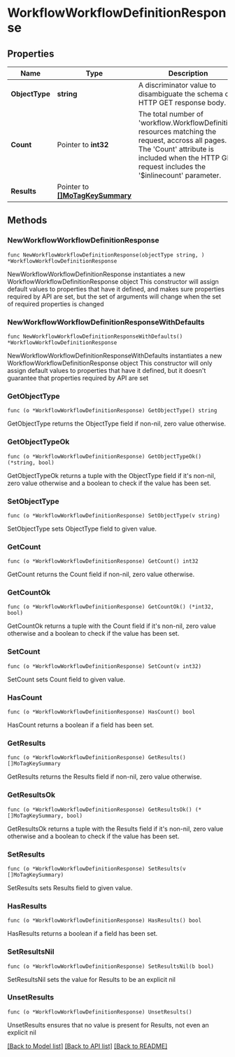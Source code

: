 # WorkflowWorkflowDefinitionResponse

## Properties

Name | Type | Description | Notes
------------ | ------------- | ------------- | -------------
**ObjectType** | **string** | A discriminator value to disambiguate the schema of a HTTP GET response body. | 
**Count** | Pointer to **int32** | The total number of &#39;workflow.WorkflowDefinition&#39; resources matching the request, accross all pages. The &#39;Count&#39; attribute is included when the HTTP GET request includes the &#39;$inlinecount&#39; parameter. | [optional] 
**Results** | Pointer to [**[]MoTagKeySummary**](mo.TagKeySummary.md) |  | [optional] 

## Methods

### NewWorkflowWorkflowDefinitionResponse

`func NewWorkflowWorkflowDefinitionResponse(objectType string, ) *WorkflowWorkflowDefinitionResponse`

NewWorkflowWorkflowDefinitionResponse instantiates a new WorkflowWorkflowDefinitionResponse object
This constructor will assign default values to properties that have it defined,
and makes sure properties required by API are set, but the set of arguments
will change when the set of required properties is changed

### NewWorkflowWorkflowDefinitionResponseWithDefaults

`func NewWorkflowWorkflowDefinitionResponseWithDefaults() *WorkflowWorkflowDefinitionResponse`

NewWorkflowWorkflowDefinitionResponseWithDefaults instantiates a new WorkflowWorkflowDefinitionResponse object
This constructor will only assign default values to properties that have it defined,
but it doesn't guarantee that properties required by API are set

### GetObjectType

`func (o *WorkflowWorkflowDefinitionResponse) GetObjectType() string`

GetObjectType returns the ObjectType field if non-nil, zero value otherwise.

### GetObjectTypeOk

`func (o *WorkflowWorkflowDefinitionResponse) GetObjectTypeOk() (*string, bool)`

GetObjectTypeOk returns a tuple with the ObjectType field if it's non-nil, zero value otherwise
and a boolean to check if the value has been set.

### SetObjectType

`func (o *WorkflowWorkflowDefinitionResponse) SetObjectType(v string)`

SetObjectType sets ObjectType field to given value.


### GetCount

`func (o *WorkflowWorkflowDefinitionResponse) GetCount() int32`

GetCount returns the Count field if non-nil, zero value otherwise.

### GetCountOk

`func (o *WorkflowWorkflowDefinitionResponse) GetCountOk() (*int32, bool)`

GetCountOk returns a tuple with the Count field if it's non-nil, zero value otherwise
and a boolean to check if the value has been set.

### SetCount

`func (o *WorkflowWorkflowDefinitionResponse) SetCount(v int32)`

SetCount sets Count field to given value.

### HasCount

`func (o *WorkflowWorkflowDefinitionResponse) HasCount() bool`

HasCount returns a boolean if a field has been set.

### GetResults

`func (o *WorkflowWorkflowDefinitionResponse) GetResults() []MoTagKeySummary`

GetResults returns the Results field if non-nil, zero value otherwise.

### GetResultsOk

`func (o *WorkflowWorkflowDefinitionResponse) GetResultsOk() (*[]MoTagKeySummary, bool)`

GetResultsOk returns a tuple with the Results field if it's non-nil, zero value otherwise
and a boolean to check if the value has been set.

### SetResults

`func (o *WorkflowWorkflowDefinitionResponse) SetResults(v []MoTagKeySummary)`

SetResults sets Results field to given value.

### HasResults

`func (o *WorkflowWorkflowDefinitionResponse) HasResults() bool`

HasResults returns a boolean if a field has been set.

### SetResultsNil

`func (o *WorkflowWorkflowDefinitionResponse) SetResultsNil(b bool)`

 SetResultsNil sets the value for Results to be an explicit nil

### UnsetResults
`func (o *WorkflowWorkflowDefinitionResponse) UnsetResults()`

UnsetResults ensures that no value is present for Results, not even an explicit nil

[[Back to Model list]](../README.md#documentation-for-models) [[Back to API list]](../README.md#documentation-for-api-endpoints) [[Back to README]](../README.md)


